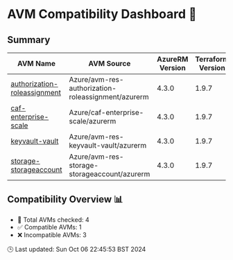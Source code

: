 # AVM Compatibility Dashboard 🚀

<!-- AVM_COMPATIBILITY_DASHBOARD_START -->

## Summary

| AVM Name | AVM Source | AzureRM Version | Terraform Version | Compatibility | Reason | Module Version | AzureRM Constraints |
|----------|------------|-----------------|-------------------|---------------|--------|----------------|---------------------|
| [authorization-roleassignment](https://registry.terraform.io/modules/Azure/avm-res-authorization-roleassignment/azurerm) | Azure/avm-res-authorization-roleassignment/azurerm | 4.3.0 | 1.9.7 | ❌ Incompatible | Version constraint mismatch | 0.1.0 | ~> 3.71, 4.3.0 |
| [caf-enterprise-scale](https://registry.terraform.io/modules/Azure/caf-enterprise-scale/azurerm) | Azure/caf-enterprise-scale/azurerm | 4.3.0 | 1.9.7 | ❌ Incompatible | Version constraint mismatch | 6.1.0 | ~> 3.107, 4.3.0 |
| [keyvault-vault](https://registry.terraform.io/modules/Azure/avm-res-keyvault-vault/azurerm) | Azure/avm-res-keyvault-vault/azurerm | 4.3.0 | 1.9.7 | ✅ Compatible | Init successful | 0.9.1 | >= 3.71.0, 4.3.0 |
| [storage-storageaccount](https://registry.terraform.io/modules/Azure/avm-res-storage-storageaccount/azurerm) | Azure/avm-res-storage-storageaccount/azurerm | 4.3.0 | 1.9.7 | ❌ Incompatible | Version constraint mismatch | 0.2.7 | >= 3.114.0, < 4.0.0, 4.3.0 |

## Compatibility Overview 📊        

- 🔢 Total AVMs checked: 4
- ✅ Compatible AVMs: 1
- ❌ Incompatible AVMs: 3

🕒 Last updated: Sun Oct 06 22:45:53 BST 2024
<!-- AVM_COMPATIBILITY_DASHBOARD_END -->
